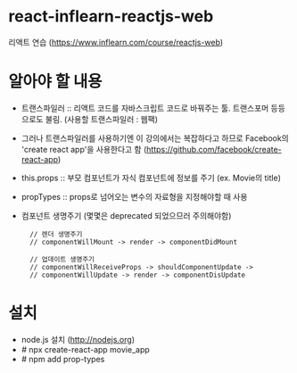 # react-inflearn-reactjs-web
리액트 연습 (https://www.inflearn.com/course/reactjs-web)

# 알아야 할 내용
* 트랜스파일러 :: 리액트 코드를 자바스크립트 코드로 바꿔주는 툴. 트랜스포머 등등으로도 불림. (사용할 트랜스파일러 : 웹팩)

* 그러나 트랜스파일러를 사용하기엔 이 강의에서는 복잡하다고 하므로 Facebook의 'create react app'을 사용한다고 함 (https://github.com/facebook/create-react-app)

* this.props :: 부모 컴포넌트가 자식 컴포넌트에 정보를 주기 (ex. Movie의 title)

* propTypes :: props로 넘어오는 변수의 자료형을 지정해야할 때 사용 

* 컴포넌트 생명주기 (몇몇은 deprecated 되었으므러 주의해야함)

        // 렌더 생명주기
        // componentWillMount -> render -> componentDidMount
        
        // 업데이트 생명주기
        // componentWillReceiveProps -> shouldComponentUpdate ->
        // componentWillUpdate -> render -> componentDisUpdate

# 설치
* node.js 설치 (http://nodejs.org)
* \# npx create-react-app movie_app
* \# npm add prop-types